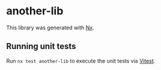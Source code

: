 # another-lib

This library was generated with [Nx](https://nx.dev).

## Running unit tests

Run `nx test another-lib` to execute the unit tests via [Vitest](https://vitest.dev/).
